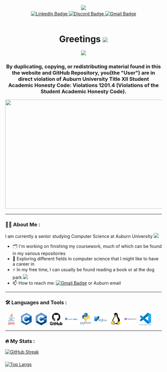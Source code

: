 <div id="header" align="center">
  <img src="https://media.giphy.com/media/YPJ5gi3MZzSjhtQTIk/giphy.gif" width="250"/>
</div>

<div id="badges" align="center">
  <a href="https://www.linkedin.com/in/mary-mitchell-361a93243/">
    <img src="https://img.shields.io/badge/LinkedIn-blue?style=for-the-badge&logo=linkedin&logoColor=white" alt="LinkedIn Badge"/>
  </a>
  <a href="https://discordapp.com/users/870674173842829343/">
    <img src="https://img.shields.io/badge/Discord-5865f2?style=for-the-badge&logo=discord&logoColor=white" alt="Discord Badge"/>
  </a>
  <a href="mailto:maryemitchell01@gmail.com">
    <img src="https://img.shields.io/badge/Gmail-white?style=for-the-badge&logo=gmail&logoColor=red" alt="Gmail Badge"/>
  </a>
</div>

<div id="badges" align="center">
  <img src="https://komarev.com/ghpvc/?username=merrymitch&style=flat-square&color=blue" alt=""/>
</div>

<h1 align="center">
  Greetings 
  <img src="https://media.giphy.com/media/hvRJCLFzcasrR4ia7z/giphy.gif" width="30px"/>
</h1>

<div align="center">
  <img src="https://media.giphy.com/media/ydWZWF2FCZRdpHwVsg/giphy.gif" width="250"/>
</div>

<h3 align="center">
By duplicating, copying, or redistributing material found in this the website and GitHub Repository, you(the "User") are in direct violation of Auburn University Title XII Student Academic Honesty Code: Violations 1201.4 (Violations of the Student Academic Honesty Code).
</h3>

<div align="center">
  <img src="https://media.giphy.com/media/BferOKonYOspm28AiB/giphy.gif" width="600" height="350"/>
</div>

---

### :woman_technologist: About Me :
I am currently a senior studying Computer Science at Auburn University <img src="https://media.giphy.com/media/USUSVOt5OU7T2pKWtn/giphy.gif" width="40">
- :card_index_dividers: I'm working on finishing my coursework, much of which can be found in my various repositories
- :seedling: Exploring different fields in computer science that I might like to have a career in
- :zap: In my free time, I can usually be found reading a book or at the dog park <img src="https://media.giphy.com/media/TUV4bmHUfW2yN3VmXi/giphy.gif" width="40">
- :mailbox: How to reach me: [![Gmail Badge](https://img.shields.io/badge/Gmail-white?style=for-the-badge&logo=gmail&logoColor=red)](mailto:maryemitchell01@gmail.com) or Auburn email 

---

### :hammer_and_wrench: Languages and Tools :
<div>
  <img src="https://github.com/devicons/devicon/blob/master/icons/java/java-original-wordmark.svg" title="Java" alt="Java" width="40" height="40"/>&nbsp;
  <img src="https://github.com/devicons/devicon/blob/master/icons/c/c-original.svg" title="C" alt="C" width="40" height="40"/>&nbsp;
  <img src="https://github.com/devicons/devicon/blob/master/icons/cplusplus/cplusplus-original.svg" title="Cplusplus" alt="Cplusplus" width="40" height="40"/>&nbsp;
  <img src="https://github.com/devicons/devicon/blob/master/icons/github/github-original-wordmark.svg" title="Github" alt="Github" width="40" height="40"/>&nbsp;
  <img src="https://github.com/devicons/devicon/blob/master/icons/intellij/intellij-original-wordmark.svg" title="Intellij" alt="Intellij" width="40" height="40"/>&nbsp;
  <img src="https://github.com/devicons/devicon/blob/master/icons/python/python-original-wordmark.svg" title="Python" alt="Python" width="40" height="40"/>&nbsp;
  <img src="https://github.com/devicons/devicon/blob/master/icons/sqlite/sqlite-original-wordmark.svg" title="Sqlite" alt="Sqlite" width="40" height="40"/>&nbsp;
  <img src="https://github.com/devicons/devicon/blob/master/icons/linux/linux-original.svg" title="Linux" alt="Linux" width="40" height="40"/>&nbsp;
  <img src="https://github.com/devicons/devicon/blob/master/icons/visualstudio/visualstudio-plain-wordmark.svg" title="VisualStudio" alt="VisualStudio" width="40" height="40"/>&nbsp;
  <img src="https://github.com/devicons/devicon/blob/master/icons/vscode/vscode-original-wordmark.svg" title="Vscode" alt="Vscode" width="40" height="40"/>&nbsp;
</div>

---

### :fire: My Stats :
[![GitHub Streak](http://github-readme-streak-stats.herokuapp.com?user=merrymitch&theme=dark&background=000000)](https://git.io/streak-stats)
###
[![Top Langs](https://github-readme-stats.vercel.app/api/top-langs/?username=merrymitch&layout=compact&theme=vision-friendly-dark)](https://github.com/anuraghazra/github-readme-stats)
